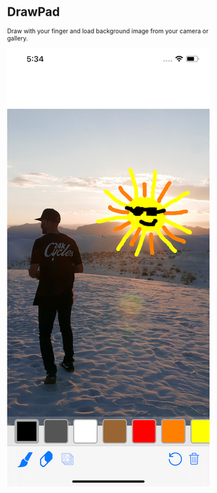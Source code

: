 # DrawPad
Draw with your finger and load background image from your camera or gallery.

![Screenshot](/Screenshots/1.png)

